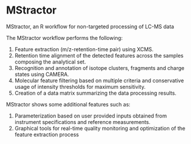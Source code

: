# MStractor
MStractor, an R workflow for non-targeted processing of LC-MS data

The MStractor workflow performs the following:
1.	Feature extraction (m/z-retention-time pair) using XCMS.
2.	Retention time alignment of the detected features across the samples composing the analytical set.
3.	Recognition and annotation of isotope clusters, fragments and charge states using CAMERA.
4.	Molecular feature filtering based on multiple criteria and conservative usage of intensity thresholds for maximum sensitivity.
5.	Creation of a data matrix summarizing the data processing results.

MStractor shows some additional features such as: 
1.	Parameterization based on user provided inputs obtained from instrument specifications and reference measurements.
2.	Graphical tools for real-time quality monitoring and optimization of the feature extraction process


